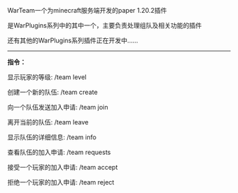 WarTeam一个为minecraft服务端开发的paper 1.20.2插件

是WarPlugins系列中的其中一个，主要负责处理组队及相关功能的插件

还有其他的WarPlugins系列插件正在开发中……







-----------------------------------------------------------------
**指令：**

显示玩家的等级:           /team level

创建一个新的队伍:         /team create <teamName>

向一个队伍发送加入申请:   /team join <teamName>

离开当前的队伍:          /team leave <teamName>

显示队伍的详细信息:      /team info <teamName>

查看队伍的加入申请:      /team requests <teamName>

接受一个玩家的加入申请:  /team accept <teamName> <playerName>

拒绝一个玩家的加入申请:  /team reject <teamName> <playerName>
